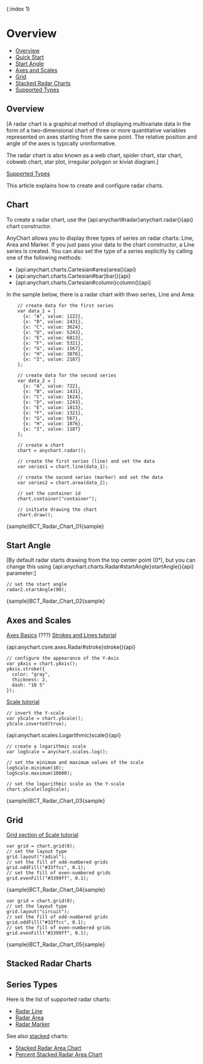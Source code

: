 {:index 1}
# Overview

* [Overview](#overview)
* [Quick Start](#quick_start)
* [Start Angle](#start_angle)
* [Axes and Scales](#axes_and_scales)
* [Grid](#grid)
* [Stacked Radar Charts](#stacked_radar_charts)
* [Supported Types](#supported_types)

## Overview

[A radar chart is a graphical method of displaying multivariate data in the form of a two-dimensional chart of three or more quantitative variables represented on axes starting from the same point. The relative position and angle of the axes is typically uninformative.

The radar chart is also known as a web chart, spider chart, star chart, cobweb chart, star plot, irregular polygon or kiviat diagram.]

[Supported Types](#supported_types)

This article explains how to create and configure radar charts.

## Chart

To create a radar chart, use the {api:anychart#radar}anychart.radar(){api} chart constructor.

AnyChart allows you to display three types of series on radar charts: Line, Area and Marker. If you just pass your data to the chart constructor, a Line series is created. You can also set the type of a series explicitly by calling one of the following methods:

* {api:anychart.charts.Cartesian#area}area(){api}
* {api:anychart.charts.Cartesian#bar}bar(){api}
* {api:anychart.charts.Cartesian#column}column(){api}


In the sample below, there is a radar chart with thwo series, Line and Area:

```
    // create data for the first series
    var data_1 = [
      {x: "A", value: 1222},
      {x: "B", value: 2431},
      {x: "C", value: 3624},
      {x: "D", value: 5243},
      {x: "E", value: 6813},
      {x: "F", value: 5321},
      {x: "G", value: 1567},
      {x: "H", value: 3876},
      {x: "I", value: 2187}
    ];

    // create data for the second series
    var data_2 = [
      {x: "A", value: 722},
      {x: "B", value: 1431},
      {x: "C", value: 1624},
      {x: "D", value: 1243},
      {x: "E", value: 1813},
      {x: "F", value: 1321},
      {x: "G", value: 567},
      {x: "H", value: 1876},
      {x: "I", value: 1187}
    ];

    // create a chart
    chart = anychart.radar();

    // create the first series (line) and set the data
    var series1 = chart.line(data_1);

    // create the second series (marker) and set the data
    var series2 = chart.area(data_2);

    // set the container id
    chart.container("container");

    // initiate drawing the chart
    chart.draw();
```

{sample}BCT\_Radar\_Chart\_01{sample}

## Start Angle

[By default radar starts drawing from the top center point (0°), but you can change this using {api:anychart.charts.Radar#startAngle}startAngle(){api} parameter:]

```
// set the start angle
radar2.startAngle(90);
```

{sample}BCT\_Radar\_Chart\_02{sample}

## Axes and Scales

[Axes Basics](../Axes_and_Grids/Axis_Basics)
(???) [Strokes and Lines tutorial](../Appearance_Settings/Strokes_and_Lines)

{api:anychart.core.axes.Radar#stroke}stroke(){api}

```
// configure the appearance of the Y-Axis
var yAxis = chart.yAxis();
yAxis.stroke({
  color: "gray",
  thickness: 2,
  dash: "10 5"
});  
```

[Scale tutorial](../Axes_and_Grids/Scales#types)

```
// invert the Y-scale
var yScale = chart.yScale();
yScale.inverted(true);
```

{api:anychart.scales.Logarithmic}scale(){api}

```
// create a logarithmic scale
var logScale = anychart.scales.log();

// set the minimum and maximum values of the scale
logScale.minimum(10);
logScale.maximum(10000); 

// set the logarithmic scale as the Y-scale
chart.yScale(logScale); 
```

{sample}BCT\_Radar\_Chart\_03{sample}

## Grid

[Grid section of Scale tutorial](../Axes_and_Grids/Scales#grids)


```
var grid = chart.grid(0);
// set the layout type
grid.layout("radial");
// set the fill of odd-numbered grids
grid.oddFill("#33ffcc", 0.1);
// set the fill of even-numbered grids
grid.evenFill("#3399ff", 0.1);
```

{sample}BCT\_Radar\_Chart\_04{sample}

```
var grid = chart.grid(0);
// set the layout type
grid.layout("circuit");
// set the fill of odd-numbered grids
grid.oddFill("#33ffcc", 0.1);
// set the fill of even-numbered grids
grid.evenFill("#3399ff", 0.1);
```

{sample}BCT\_Radar\_Chart\_05{sample}

## Stacked Radar Charts

## Series Types

Here is the list of supported radar charts:

* [Radar Line](Line_Chart)
* [Radar Area](Area_Chart)
* [Radar Marker](Marker_Chart)

See also [stacked](../Stacked/Overview) charts:

* [Stacked Radar Area Chart](../Stacked/Value/Radar_Area_Chart)
* [Percent Stacked Radar Area Chart](../Stacked/Percent/Stacked_Radar_Area_Chart)